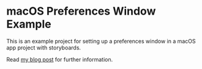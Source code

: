 # macOS Preferences Window Example

This is an example project for setting up a preferences window in a macOS app project with storyboards.

Read [my blog post](https://peterthomashorn.info/blog/macos-preferences-window-storyboard/) for further information.
